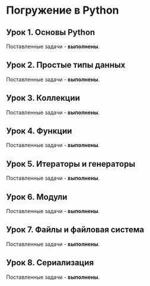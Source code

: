# Погружение в Python

## Урок 1. Основы Python

Поставленные задачи - **выполнены**.

## Урок 2. Простые типы данных

Поставленные задачи - **выполнены**.

## Урок 3. Коллекции

Поставленные задачи - **выполнены**.

## Урок 4. Функции

Поставленные задачи - **выполнены**.

## Урок 5. Итераторы и генераторы

Поставленные задачи - **выполнены**.

## Урок 6. Модули

Поставленные задачи - **выполнены**.

## Урок 7. Файлы и файловая система

Поставленные задачи - **выполнены**.

## Урок 8. Сериализация

Поставленные задачи - **выполнены**.
